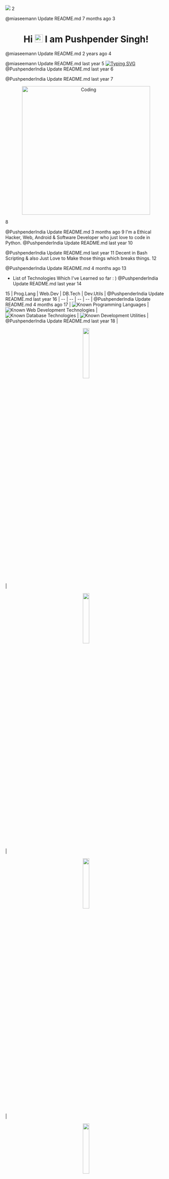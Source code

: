 <!---
miaseemann/miaseemann is a ✨ special ✨ repository because its `README.md` (this file) appears on your GitHub profile.
You can click the Preview link to take a look at your changes.
--->


![](https://raw.githubusercontent.com/PushpenderIndia/PushpenderIndia/master/media/header.png)
2

@miaseemann
Update README.md
7 months ago
3
<h1 align="center">Hi <img src="https://media.giphy.com/media/hvRJCLFzcasrR4ia7z/giphy.gif" width="25px" height="25px"> I am Pushpender Singh! </h1>
@miaseemann
Update README.md
2 years ago
4

@miaseemann
Update README.md
last year
5
[![Typing SVG](https://readme-typing-svg.herokuapp.com?font=Robot-Bold&size=30&color=330033&center=true&vCenter=true&width=900&height=110&lines=root@kali:~/++whoami;Ethical+Hacker;Programmer;InfoSec+Content+Creator;And+A+Web+Developer)](https://git.io/typing-svg)
@PushpenderIndia
Update README.md
last year
6

@PushpenderIndia
Update README.md
last year
7
<p align="center"><img align="center" alt="Coding" width="400" src="https://github.com/PushpenderIndia/PushpenderIndia/blob/master/media/coding-gif.gif"></p>
8

@PushpenderIndia
Update README.md
3 months ago
9
I'm a Ethical Hacker, Web, Android & Software Developer who just love to code in Python.
@PushpenderIndia
Update README.md
last year
10

@PushpenderIndia
Update README.md
last year
11
Decent in Bash Scripting & also Just Love to Make those things which breaks things. 
12

@PushpenderIndia
Update README.md
4 months ago
13
- List of Technologies Which I've Learned so far : )
@PushpenderIndia
Update README.md
last year
14

15
| Prog.Lang | Web.Dev | DB.Tech | Dev.Utils |
@PushpenderIndia
Update README.md
last year
16
| -- | -- | -- | -- |
@PushpenderIndia
Update README.md
4 months ago
17
| ![Known Programming Languages](https://img.shields.io/badge/Known-Programming%20Languages-brightgreen?&style=plastic) | ![Known Web Development Technologies](https://img.shields.io/badge/Known-WebDev%20Technologies%20%20%20%20%20-brightgreen?&style=plastic) | ![Known Database Technologies](https://img.shields.io/badge/Known-Database%20Technologies%20%20%20-brightgreen?&style=plastic) | ![Known Development Utilities](https://img.shields.io/badge/Known-Development%20Utilities%20%20%20%20%20-brightgreen?&style=plastic) |
@PushpenderIndia
Update README.md
last year
18
| <p align="center"><img src="https://github.com/PushpenderIndia/PushpenderIndia/blob/master/logos/python.png?raw=true" height="20%" width="20%"></p> | <p align="center"><img src="https://github.com/PushpenderIndia/PushpenderIndia/blob/master/logos/html.png?raw=true" height="20%" width="20%"></p>      | <p align="center"><img src="https://github.com/PushpenderIndia/PushpenderIndia/blob/master/logos/sql.png?raw=true" height="20%" width="20%"></p>       | <p align="center"><img src="https://github.com/PushpenderIndia/PushpenderIndia/blob/master/logos/git.png?raw=true" height="20%" width="20%"></p>              |
@PushpenderIndia
Update README.md
last year
19
| <p align="center"><img src="https://github.com/PushpenderIndia/PushpenderIndia/blob/master/logos/php.png?raw=true" height="20%" width="20%"></p>    | <p align="center"><img src="https://github.com/PushpenderIndia/PushpenderIndia/blob/master/logos/css.png?raw=true" height="20%" width="20%"></p>       | <p align="center"><img src="https://github.com/PushpenderIndia/PushpenderIndia/blob/master/logos/postgres.png?raw=true" height="20%" width="20%"></p>  | <p align="center"><img src="https://github.com/PushpenderIndia/PushpenderIndia/blob/master/logos/vs.png?raw=true" height="20%" width="20%"></p>               |
20
| <p align="center"><img src="https://github.com/PushpenderIndia/PushpenderIndia/blob/master/logos/c.png?raw=true" height="20%" width="20%"></p>      | <p align="center"><img src="https://github.com/PushpenderIndia/PushpenderIndia/blob/master/logos/bootstrap.png?raw=true" height="20%" width="20%"></p> | <p align="center"><img src="https://github.com/PushpenderIndia/PushpenderIndia/blob/master/logos/mongodb.png?raw=true" height="20%" width="20%"></p>   | <p align="center"><img src="https://github.com/PushpenderIndia/PushpenderIndia/blob/master/logos/vim.png?raw=true" height="20%" width="20%"></p>              |
21
| <p align="center"><img src="https://github.com/PushpenderIndia/PushpenderIndia/blob/master/logos/c++.png?raw=true" height="20%" width="20%"></p>    |                                                                                                                                                        |                                                                                                                                                        | <p align="center"><img src="https://github.com/PushpenderIndia/PushpenderIndia/blob/master/logos/atom.png?raw=true" height="20%" width="20%"></p>             |
22
| <p align="center"><img src="https://github.com/PushpenderIndia/PushpenderIndia/blob/master/logos/c-sharp.png?raw=true" height="20%" width="20%"></p>|                                                                                                                                                        |                                                                                                                                                        | <p align="center"><img src="https://github.com/PushpenderIndia/PushpenderIndia/blob/master/logos/jupyter-notebook.png?raw=true" height="20%" width="20%"></p> |                                                                                                                                              
23
| <p align="center"><img src="https://github.com/PushpenderIndia/PushpenderIndia/blob/master/logos/java.png?raw=true" height="20%" width="20%"></p>   |                                                                                                                                                        |                                                                                                                                                        |  |    
@PushpenderIndia
Update README.md
last year
24
| <p align="center"><img src="https://github.com/PushpenderIndia/PushpenderIndia/blob/master/logos/JS.png?raw=true" height="20%" width="20%"></p>     |                                                                                                                                                        |                                                                                                                                                        |  |    
25
| <p align="center"><img src="https://github.com/PushpenderIndia/PushpenderIndia/blob/master/logos/golang.png?raw=true" height="20%" width="20%"></p>     |                                                                                                                                                        |                                                                                                                                                        |  |    
@PushpenderIndia
Update README.md
6 months ago
26
| <p align="center"><img src="https://github.com/PushpenderIndia/PushpenderIndia/blob/master/logos/kotlin.png?raw=true" height="20%" width="20%"></p>     |                                                                                                                                                        |                                                                                                                                                        |  |    
@PushpenderIndia
Update README.md
last year
27

@PushpenderIndia
Update README.md
last year
28
I've a <img src = "https://img.shields.io/badge/InfoSec-YouTube%20Channel-%23E4405F.svg?&style=for-the-badge&logo=youtube&logoColor=white&style=plastic"> with more than [<img src = "https://img.shields.io/endpoint?&style=for-the-badge&color=E4405F&style=plastic&url=https%3A%2F%2Fyoutube-stats-badge.vercel.app%2Fapi%2Fsubscriber">](https://www.youtube.com/c/CyberAcademyHindi) where I use to share my Cyber Security & Ethical Hacking Knowledge 
@PushpenderIndia
Update README.md
2 years ago
29

@PushpenderIndia
Update README.md
8 months ago
30
- 👨🏽‍💻 I'm Top Rated Freelancer on [Upwork](https://www.upwork.com/freelancers/~01ee80593d3e8f9387). 
@PushpenderIndia
Update README.md
4 months ago
31
- 🤝 Always open for any type of collaboration.
@PushpenderIndia
Update README.md
5 months ago
32
- 😊 Willing to contribute in opensource projects. 
@PushpenderIndia
Update README.md
2 years ago
33
- 📫 How to reach me: singhpushpender250@gmail.com
@PushpenderIndia
Update README.md
last year
34
- 👨‍💻 How to **Hire me** : [Upwork](https://www.upwork.com/freelancers/~01ee80593d3e8f9387)
@PushpenderIndia
Update README.md
3 months ago
35
- 💻 Linkedin Profile: [Linkedin](https://www.linkedin.com/in/pushpenderindia/)
@PushpenderIndia
Update README.md
2 years ago
36

@PushpenderIndia
Update README.md
last year
37
<details open>
@PushpenderIndia
Update README.md
last year
38
<summary>🔴<b> Live YouTube Channel Stats</b> (Automatically Updates Every 60 seconds)</summary>
@PushpenderIndia
Update README.md
last year
39

@PushpenderIndia
Update README.md
last year
40
- [<img src = "https://img.shields.io/endpoint?&style=for-the-badge&color=E4405F&style=plastic&url=https%3A%2F%2Fyoutube-stats-badge.vercel.app%2Fapi%2Fsubscriber">](https://www.youtube.com/c/CyberAcademyHindi)
@PushpenderIndia
Update README.md
last year
41

@PushpenderIndia
Update README.md
last year
42
- [<img src = "https://img.shields.io/endpoint?&style=for-the-badge&color=E4405F&style=plastic&url=https%3A%2F%2Fyoutube-stats-badge.vercel.app%2Fapi%2Fviews">](https://www.youtube.com/c/CyberAcademyHindi)
@PushpenderIndia
Update README.md
last year
43

@PushpenderIndia
Update README.md
last year
44
- [<img src = "https://img.shields.io/endpoint?&style=for-the-badge&color=E4405F&style=plastic&url=https%3A%2F%2Fyoutube-stats-badge.vercel.app%2Fapi%2Fvideos">](https://www.youtube.com/c/CyberAcademyHindi)
@PushpenderIndia
Update README.md
last year
45
</details>
46

@PushpenderIndia
Update README.md
2 years ago
47
<details open>
48
<summary>🤝 <b>To connect with me</b></summary>
49

50
<p align = "center">
51

@PushpenderIndia
Update README.md
last year
52
[<img src = "https://img.shields.io/badge/youtube-Cyber%20Academy-%23E4405F.svg?&style=for-the-badge&logo=youtube&logoColor=white">](https://www.youtube.com/c/CyberAcademyHindi)
@PushpenderIndia
Update README.md
last year
53
[<img src = "https://img.shields.io/badge/upwork-top%20rated%20freelancer-%2373BB44.svg?&style=for-the-badge&logo=upwork&logoColor=white">](https://www.upwork.com/freelancers/~01ee80593d3e8f9387)
54
[<img src="https://img.shields.io/badge/medium-%2312100E.svg?&style=for-the-badge&logo=medium&logoColor=white" />](https://medium.com/@PushpenderIndia)
55
[<img src="https://img.shields.io/badge/twitter-%231DA1F2.svg?&style=for-the-badge&logo=twitter&logoColor=white" />](https://twitter.com/PushpenderIndia) 
@PushpenderIndia
Update README.md
3 months ago
56
[<img src="https://img.shields.io/badge/linkedin-%230077b5.svg?&style=for-the-badge&logo=linkedin&logoColor=white" />](https://www.linkedin.com/in/pushpenderindia/)
@PushpenderIndia
Update README.md
4 months ago
57
[![Visits Badge](https://komarev.com/ghpvc/?username=PushpenderIndia&style=for-the-badge)](https://github.com/PushpenderIndia/PushpenderIndia)
@PushpenderIndia
Update README.md
2 years ago
58

59
</p>
60

61
</details>
62

63
---
64

65
<details open>
@PushpenderIndia
Update README.md
4 months ago
66
 <summary><b>GitHub Stats</b> </summary>
@PushpenderIndia
Update README.md
2 years ago
67

68
<br>
69

70
<p align = "center">
71
  <img src = "https://github-readme-stats.vercel.app/api?username=PushpenderIndia&show_icons=true&line_height=27">
72
  <img src = "https://github-readme-stats.vercel.app/api/top-langs/?username=PushpenderIndia&hide=css,shell">
73
</p>
74

75
</details>
76

77

78

79
<details open> 
80
 <summary><b>Famous Repos</b></summary>
81
 <br> 
82

83
<p align = "center">
@PushpenderIndia
Update README.md
8 months ago
84
<a href = "https://github.com/PushpenderIndia/thorse"><img align="center"  src="https://github-readme-stats.vercel.app/api/pin/?username=PushpenderIndia&repo=thorse" /></a> <a href = "https://github.com/PushpenderIndia/technowlogger"><img align="center" src="https://github-readme-stats.vercel.app/api/pin/?username=PushpenderIndia&repo=technowlogger" /></a> </p>
@PushpenderIndia
Update README.md
2 years ago
85

86
</details>
87

